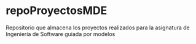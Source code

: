 # repoProyectosMDE
Repositorio que almacena los proyectos realizados para la asignatura de Ingeniería de Software guiada por modelos
